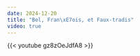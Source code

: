 ```yaml
---
date: 2024-12-20
title: "Bel, Fran\xE7ois, et Faux-tradis"
video: true
---
```



{{< youtube gz8zOeJdfA8 >}}
